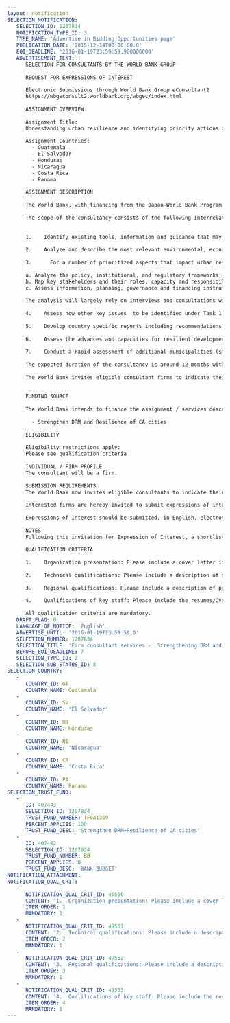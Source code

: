 ```yaml
---
layout: notification
SELECTION_NOTIFICATION: 
   SELECTION_ID: 1207834
   NOTIFICATION_TYPE_ID: 3
   TYPE_NAME: 'Advertise in Bidding Opportunities page'
   PUBLICATION_DATE: '2015-12-14T00:00:00.0'
   EOI_DEADLINE: '2016-01-19T23:59:59.900000000'
   ADVERTISEMENT_TEXT: |
      SELECTION FOR CONSULTANTS BY THE WORLD BANK GROUP
      
      REQUEST FOR EXPRESSIONS OF INTEREST
      
      Electronic Submissions through World Bank Group eConsultant2
      https://wbgeconsult2.worldbank.org/wbgec/index.html
      
      ASSIGNMENT OVERVIEW
      
      Assignment Title: 
      Understanding urban resilience and identifying priority actions and investments in Central America.
      
      Assignment Countries:
        - Guatemala
        - El Salvador
        - Honduras
        - Nicaragua
        - Costa Rica
        - Panama
      
      ASSIGNMENT DESCRIPTION
      
      The World Bank, with financing from the Japan-World Bank Program for Mainstreaming Disaster Risk Management in Developing Countries, and through the Global Facility for Disaster Reduction and Recovery (GFDRR), is seeking consultant services to assess the current state of urban resilience in Central America and to identify policy actions and specific priority investments projects that can be implemented by selected cities. Under the proposed framework, resilience is defined as the capacity of individuals, communities, institutions, businesses and systems within a city to survive, adapt, and grow no matter what kinds of chronic stresses and acute shocks they experience. A resilient city can adapt to a variety of shocks and stress while still providing essential services to its residents, especially the poor and vulnerable.
      
      The scope of the consultancy consists of the following interrelated tasks and subtasks:
      
      
      1.	Identify existing tools, information and guidance that may be useful for the purpose of the project and propose a specific methodology and road map for the analysis of resilient cities in Central America. The proposed methodology should take into consideration the main characteristics that define urban resilience such as aspects related to coordination, inclusiveness, redundancy, reflectiveness and robustness.
       
      2.	Analyze and describe the most relevant environmental, economic and social chronic stresses and acute shocks that affect cities in Central America based on the review of existing information.
      
      3.      For a number of prioritized aspects that impact urban resilience namely (i) decentralization and municipal/metropolitan management; (ii) urban development, including land use planning and housing; and (iii) disaster risk management and climate change adaptation including risk information, risk reduction, and disaster response carry out the following analysis at the national level for the six Central American countries:
      
      a. Analyze the policy, institutional, and regulatory frameworks;
      b. Map key stakeholders and their roles, capacity and responsibilities; and,
      c. Assess information, planning, governance and financing instruments, budget allocation, ongoing (or recent implemented) projects, and existing evaluation and control mechanisms.
      
      The analysis will largely rely on interviews and consultations with key stakeholders at the national and municipal level including DRM and planning agencies, relevant line ministries and municipal associations. The findings of the assessments will be validated by regional and national workshops with government officials and agencies, and representatives from civil society and the private sector. These workshops will also provide a space for peer-to-peer learning among Central American government regarding good practices to facilitate resilient development at the local level.
      
      4.	Assess how other key issues  to be identified under Task 1 and prioritized in consultation with government officials - impact urban resilience in the six countries. Examples include energy, urban transport, watershed management, water and sanitation, and social protection.
      
      5.	Develop country specific reports including recommendations on key public policy issues and a list of priority actions at the national level in order to improve the enabling framework for building resilience at the municipal level.
      
      6.	Assess the advances and capacities for resilient development in twelve (12) cities, and verify how far the national frameworks reviewed are being applied at the local level. The assessment will mirror the national review, applying the same methodology. The results will be presented in twelve in-depth case study assessments outlining specific gaps, opportunities and recommendations for resilient development and proposing prioritized strategic actions to enhance municipal resilience.
      
      7.	Conduct a rapid assessment of additional municipalities (small to medium sized cities) by developing a virtual survey (online questionnaire) that will broadly cover the same areas as the case studies.
      
      The expected duration of the consultancy is around 12 months with a total level of effort equivalent to approximately 45 person-months.
      
      The World Bank invites eligible consultant firms to indicate their interest in providing the services. Interested consultants should provide information indicating that they are qualified to perform the services (brochures, description of similar assignments, experience in similar conditions, availability of appropriate skills among staff, etc.).
      
      
      FUNDING SOURCE
      
      The World Bank intends to finance the assignment / services described below under the following trust fund(s):
       
        - Strengthen DRM and Resilience of CA cities
      
      ELIGIBILITY
      
      Eligibility restrictions apply:
      Please see qualification criteria
      
      INDIVIDUAL / FIRM PROFILE
      The consultant will be a firm. 
      
      SUBMISSION REQUIREMENTS
      The World Bank now invites eligible consultants to indicate their interest in providing the services. Interested consultants must provide information indicating that they are qualified to perform the services (brochures, description of similar assignments, experience in similar conditions, availability of appropriate skills among staff, etc.). Please note that the total size of all attachments should be less than 5MB. Consultants may associate to enhance their qualifications.
      
      Interested firms are hereby invited to submit expressions of interest.
      
      Expressions of Interest should be submitted, in English, electronically through World Bank Group eTendering (https://wbgeconsult2.worldbank.org/wbgec/index.html)
      
      NOTES
      Following this invitation for Expression of Interest, a shortlist of qualified firms will be formally invited to submit proposals. Shortlisting and selection will be subject to the availability of funding.
      
      QUALIFICATION CRITERIA
      
      1.	Organization presentation: Please include a cover letter introducing your firm/institution (2 pages maximum), and a summary of your project management qualifications (2 pages maximum).
      
      2.	Technical qualifications: Please include a description of similar past and present assignments (1) designing and implementing urban resilience projects including resilience assessment both at national and local levels, (2) working with government institutions in urban development or institutional strengthening focusing on enhancing resilience; and (3) other technical areas deemed relevant to this technical assignment (0.5 pages per project maximum; include period of performance for each project; at this point, project reference are not required; projects must be grouped according to category).
      
      3.	Regional qualifications: Please include a description of past and present projects in developing countries (0.5 pages per project maximum; project must be grouped according to category).
      
      4.	Qualifications of key staff: Please include the resumes/CVs of professional staff holding relevant technical experience, language skills (fluency in Spanish desirable for some of the team members) (2 pages maximum per key staff).
      
      All qualification criteria are mandatory.
   DRAFT_FLAG: 0
   LANGUAGE_OF_NOTICE: 'English'
   ADVERTISE_UNTIL: '2016-01-19T23:59:59.0'
   SELECTION_NUMBER: 1207834
   SELECTION_TITLE: 'Firm consultant services -  Strengthening DRM and Resilience of Central American Municipalities (P157269)'
   BEFORE_EOI_DEADLINE: 7
   SELECTION_TYPE_ID: 2
   SELECTION_SUB_STATUS_ID: 8
SELECTION_COUNTRY: 
   - 
      COUNTRY_ID: GT
      COUNTRY_NAME: Guatemala
   - 
      COUNTRY_ID: SV
      COUNTRY_NAME: 'El Salvador'
   - 
      COUNTRY_ID: HN
      COUNTRY_NAME: Honduras
   - 
      COUNTRY_ID: NI
      COUNTRY_NAME: 'Nicaragua'
   - 
      COUNTRY_ID: CR
      COUNTRY_NAME: 'Costa Rica'
   - 
      COUNTRY_ID: PA
      COUNTRY_NAME: Panama
SELECTION_TRUST_FUND: 
   - 
      ID: 407443
      SELECTION_ID: 1207834
      TRUST_FUND_NUMBER: TF0A1369
      PERCENT_APPLIES: 100
      TRUST_FUND_DESC: 'Strengthen DRM+Resilience of CA cities'
   - 
      ID: 407442
      SELECTION_ID: 1207834
      TRUST_FUND_NUMBER: BB
      PERCENT_APPLIES: 0
      TRUST_FUND_DESC: 'BANK BUDGET'
NOTIFICATION_ATTACHMENT: 
NOTIFICATION_QUAL_CRIT: 
   - 
      NOTIFICATION_QUAL_CRIT_ID: 49550
      CONTENT: '1.	Organization presentation: Please include a cover letter introducing your firm/institution (2 pages maximum), and a summary of your project management qualifications (2 pages maximum).'
      ITEM_ORDER: 1
      MANDATORY: 1
   - 
      NOTIFICATION_QUAL_CRIT_ID: 49551
      CONTENT: '2.	Technical qualifications: Please include a description of similar past and present assignments (1) designing and implementing urban resilience projects including resilience assessment both at national and local levels, (2) working with government institutions in urban development or institutional strengthening focusing on enhancing resilience; and (3) other technical areas deemed relevant to this technical assignment (0.5 pages per project maximum; include period of performance).'
      ITEM_ORDER: 2
      MANDATORY: 1
   - 
      NOTIFICATION_QUAL_CRIT_ID: 49552
      CONTENT: '3.	Regional qualifications: Please include a description of past and present projects in developing countries (0.5 pages per project maximum; project must be grouped according to category).'
      ITEM_ORDER: 3
      MANDATORY: 1
   - 
      NOTIFICATION_QUAL_CRIT_ID: 49553
      CONTENT: '4.	Qualifications of key staff: Please include the resumes/CVs of professional staff holding relevant technical experience, language skills (fluency in Spanish desirable for some of the team members) (2 pages maximum per key staff).'
      ITEM_ORDER: 4
      MANDATORY: 1
---
```

